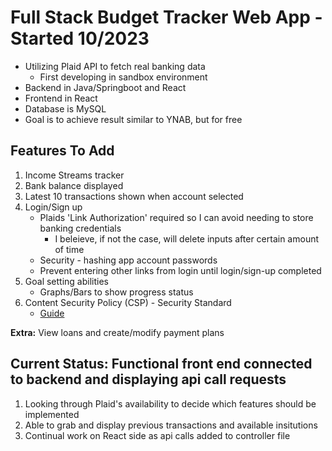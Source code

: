 # Full Stack Budget Tracker Web App - Started 10/2023
  * Utilizing Plaid API to fetch real banking data
      * First developing in sandbox environment
  * Backend in Java/Springboot and React
  * Frontend in React
  * Database is MySQL
  * Goal is to achieve result similar to YNAB, but for free

## Features To Add
1. Income Streams tracker
2. Bank balance displayed
3. Latest 10 transactions shown when account selected
4. Login/Sign up
    * Plaids 'Link Authorization' required so I can avoid needing to store banking credentials
       * I beleieve, if not the case, will delete inputs after certain amount of time
    * Security - hashing app account passwords
    * Prevent entering other links from login until login/sign-up completed
5. Goal setting abilities
    * Graphs/Bars to show progress status
6. Content Security Policy (CSP) - Security Standard
    * [Guide](https://www.stackhawk.com/blog/spring-content-security-policy-guide-what-it-is-and-how-to-enable-it/#:~:text=Luckily%2C%20it's%20pretty%20simple%20to,a%20configuration%20that%20enables%20CSP.)
  
**Extra:** View loans and create/modify payment plans
  

## Current Status: Functional front end connected to backend and displaying api call requests
1. Looking through Plaid's availability to decide which features should be implemented
2. Able to grab and display previous transactions and available insitutions
3. Continual work on React side as api calls added to controller file
